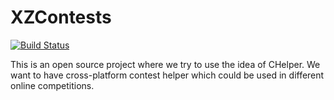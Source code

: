 # XZContests

[![Build Status](https://travis-ci.org/alexfetisov/XZContests.svg?branch=master)](https://travis-ci.org/alexfetisov/XZContests)

This is an open source project where we try to use the idea of CHelper.
We want to have cross-platform contest helper which could be used in different
online competitions. 
